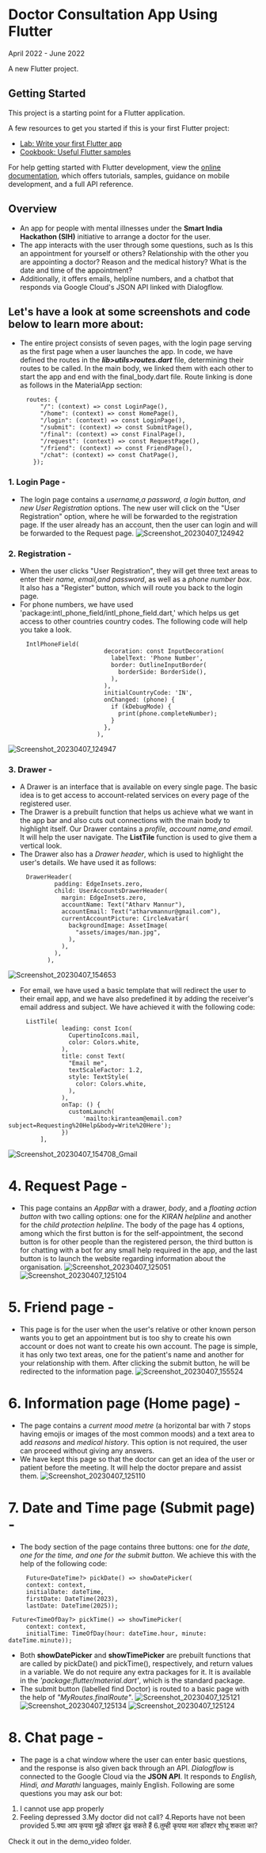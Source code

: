 # Doctor Consultation App Using Flutter
April 2022 - June 2022

A new Flutter project.

## Getting Started

This project is a starting point for a Flutter application.

A few resources to get you started if this is your first Flutter project:

- [Lab: Write your first Flutter app](https://docs.flutter.dev/get-started/codelab)
- [Cookbook: Useful Flutter samples](https://docs.flutter.dev/cookbook)

For help getting started with Flutter development, view the
[online documentation](https://docs.flutter.dev/), which offers tutorials,
samples, guidance on mobile development, and a full API reference.


## Overview
* An app for people with mental illnesses under the **Smart India Hackathon (SIH)** initiative to arrange a doctor for the user.
* The app interacts with the user through some questions, such as Is this an appointment for yourself or others? Relationship with the other you are appointing a doctor? Reason and the medical history? What is the date and time of the appointment?
* Additionally, it offers emails, helpline numbers, and a chatbot that responds via Google Cloud's JSON API linked with Dialogflow.

## Let's have a look at some screenshots and code below to learn more about:
* The entire project consists of seven pages, with the login page serving as the first page when a user launches the app. In code, we have defined the routes in the **_lib>utils>routes.dart_** file, determining their routes to be called. In the main body, we linked them with each other to start the app and end with the final_body.dart file. Route linking is done as follows in the MaterialApp section:
 ```
      routes: {
          "/": (context) => const LoginPage(),
          "/home": (context) => const HomePage(),
          "/login": (context) => const LoginPage(),
          "/submit": (context) => const SubmitPage(),
          "/final": (context) => const FinalPage(),
          "/request": (context) => const RequestPage(),
          "/friend": (context) => const FriendPage(),
          "/chat": (context) => const ChatPage(),
        });
```
### 1. Login Page -
* The login page contains a *username,a password, a login button, and new User Registration* options. The new user will click on the "User Registration" option, where he will be forwarded to the registration page. If the user already has an account, then the user can login and will be forwarded to the Request page.
![Screenshot_20230407_124942](https://user-images.githubusercontent.com/112277897/230567484-2ae0ec90-cd37-4ccd-9881-207fb0ef80cb.jpg)

### 2. Registration -
* When the user clicks "User Registration", they will get three text areas to enter their *name, email,and password*, as well as a *phone number box*. It also has a "Register" button, which will route you back to the login page.
* For phone numbers, we have used 'package:intl_phone_field/intl_phone_field.dart,' which helps us get access to other countries country codes. The following code will help you take a look.
 ```
      IntlPhoneField(
                            decoration: const InputDecoration(
                              labelText: 'Phone Number',
                              border: OutlineInputBorder(
                                borderSide: BorderSide(),
                              ),
                            ),
                            initialCountryCode: 'IN',
                            onChanged: (phone) {
                              if (kDebugMode) {
                                print(phone.completeNumber);
                              }
                            },
                          ),
```
![Screenshot_20230407_124947](https://user-images.githubusercontent.com/112277897/230569003-c525b901-b752-4050-ae9b-0ebfbbd456d9.jpg)

### 3. Drawer -
* A Drawer is an interface that is available on every single page. The basic idea is to get access to account-related services on every page of the registered user.
* The Drawer is a prebuilt function that helps us achieve what we want in the app bar and also cuts out connections with the main body to highlight itself. Our Drawer contains a *profile, account name,and email*. It will help the user navigate. The **ListTile** function is used to give them a vertical look.
* The Drawer also has a *Drawer header*, which is used to highlight the user's details. We have used it as follows:
 ```
      DrawerHeader(
              padding: EdgeInsets.zero,
              child: UserAccountsDrawerHeader(
                margin: EdgeInsets.zero,
                accountName: Text("Atharv Mannur"),
                accountEmail: Text("atharvmannur@gmail.com"),
                currentAccountPicture: CircleAvatar(
                  backgroundImage: AssetImage(
                    "assets/images/man.jpg",
                  ),
                ),
              ),
            ),
```
![Screenshot_20230407_154653](https://user-images.githubusercontent.com/112277897/230592746-0a36a307-3d20-4655-a50a-52cefa4e91f5.jpg)
* For email, we have used a basic template that will redirect the user to their email app, and we have also predefined it by adding the receiver's email address and subject. We have achieved it with the following code:
 ```
      ListTile(
                leading: const Icon(
                  CupertinoIcons.mail,
                  color: Colors.white,
                ),
                title: const Text(
                  "Email me",
                  textScaleFactor: 1.2,
                  style: TextStyle(
                    color: Colors.white,
                  ),
                ),
                onTap: () {
                  customLaunch(
                      'mailto:kiranteam@email.com?subject=Requesting%20Help&body=Write%20Here');
                })
          ],
```
![Screenshot_20230407_154708_Gmail](https://user-images.githubusercontent.com/112277897/230592754-fe4d6c75-81fd-4f36-befa-468b79fc62f0.jpg)


# 4. Request Page -
* This page contains an *AppBar* with a drawer, *body*, and a *floating action button* with two calling options: one for the *KIRAN helpline* and another for the *child protection helpline*. The body of the page has 4 options, among which the first button is for the self-appointment, the second button is for other people than the registered person, the third button is for chatting with a bot for any small help required in the app, and the last button is to launch the website regarding information about the organisation.
![Screenshot_20230407_125051](https://user-images.githubusercontent.com/112277897/230569743-a5ecb97a-777e-4bcf-93fc-84918e469e8c.jpg)
![Screenshot_20230407_125104](https://user-images.githubusercontent.com/112277897/230569778-3a72070d-aa78-4dc1-bc03-9f22bcc7bdd8.jpg)

# 5. Friend page -
* This page is for the user when the user's relative or other known person wants you to get an appointment but is too shy to create his own account or does not want to create his own account. The page is simple, it has only two text areas, one for the patient's name and another for your relationship with them. After clicking the submit button, he will be redirected to the information page.
![Screenshot_20230407_155524](https://user-images.githubusercontent.com/112277897/230593141-5c60b356-c243-4c8e-9c3a-d12599042c6a.jpg)

# 6. Information page (Home page) -
* The page contains a *current mood metre* (a horizontal bar with 7 stops having emojis or images of the most common moods) and a text area to add *reasons* and *medical history*. This option is not required, the user can proceed without giving any answers.
* We have kept this page so that the doctor can get an idea of the user or patient before the meeting. It will help the doctor prepare and assist them.
![Screenshot_20230407_125110](https://user-images.githubusercontent.com/112277897/230594334-f6b240c3-18ac-4a04-b762-65289b771653.jpg)

# 7. Date and Time page (Submit page) -
* The body section of the page contains three buttons: one for *the date, one for the time, and one for the submit button*. We achieve this with the help of the following code:
 ```
      Future<DateTime?> pickDate() => showDatePicker(
      context: context,
      initialDate: dateTime,
      firstDate: DateTime(2023),
      lastDate: DateTime(2025));

  Future<TimeOfDay?> pickTime() => showTimePicker(
      context: context,
      initialTime: TimeOfDay(hour: dateTime.hour, minute: dateTime.minute));
```
* Both **showDatePicker** and **showTimePicker** are prebuilt functions that are called by pickDate() and pickTime(), respectively, and return values in a variable. We do not require any extra packages for it. It is available in the *'package:flutter/material.dart'*, which is the standard package.
* The submit button (labelled find Doctor) is routed to a basic page with the help of *"MyRoutes.finalRoute"*.
![Screenshot_20230407_125121](https://user-images.githubusercontent.com/112277897/230595895-06633389-3b81-453a-9405-9dd03b367e4d.jpg)
![Screenshot_20230407_125134](https://user-images.githubusercontent.com/112277897/230595891-47d48eae-b232-4fca-ba57-e9ade4722dfb.jpg)
![Screenshot_20230407_125124](https://user-images.githubusercontent.com/112277897/230595900-6dc58042-8283-4506-a57d-171f84f9df46.jpg)

# 8. Chat page -
* The page is a chat window where the user can enter basic questions, and the response is also given back through an API. *Dialogflow* is connected to the Google Cloud via the **JSON API**. It responds to *English, Hindi, and Marathi* languages, mainly English. Following are some questions you may ask our bot: 
1. I cannot use app properly
2. Feeling depressed
3.My doctor did not call?
4.Reports have not been provided
5.क्या आप कृपया मुझे डॉक्टर ढूंढ सकते हैं
6.तुम्ही कृपया मला डॉक्टर शोधू शकता का?

Check it out in the demo_video folder.
